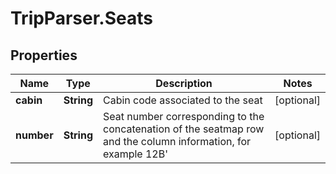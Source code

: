 # TripParser.Seats

## Properties

Name | Type | Description | Notes
------------ | ------------- | ------------- | -------------
**cabin** | **String** | Cabin code associated to the seat | [optional] 
**number** | **String** | Seat number corresponding to the concatenation of the seatmap row and the column information, for example 12B&#39; | [optional] 



